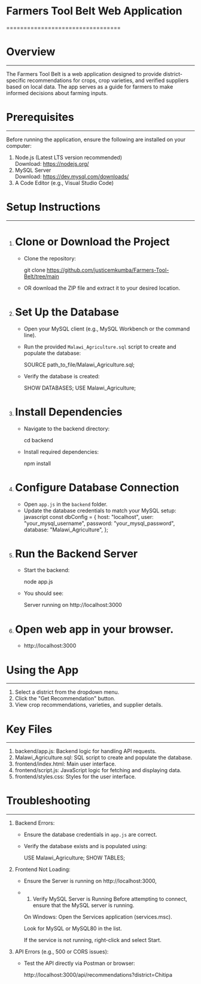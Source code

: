 # Farmers Tool Belt Web Application

=================================

# Overview

---

The Farmers Tool Belt is a web application designed to provide district-specific recommendations for crops, crop varieties, and verified suppliers based on local data. The app serves as a guide for farmers to make informed decisions about farming inputs.

# Prerequisites

---

Before running the application, ensure the following are installed on your computer:

1. Node.js (Latest LTS version recommended)  
   Download: https://nodejs.org/
2. MySQL Server  
   Download: https://dev.mysql.com/downloads/
3. A Code Editor (e.g., Visual Studio Code)

# Setup Instructions

---

1. # Clone or Download the Project

   - Clone the repository:

     git clone https://github.com/justicemkumba/Farmers-Tool-Belt/tree/main

   - OR download the ZIP file and extract it to your desired location.

2. # Set Up the Database

   - Open your MySQL client (e.g., MySQL Workbench or the command line).
   - Run the provided `Malawi_Agriculture.sql` script to create and populate the database:

     SOURCE path_to_file/Malawi_Agriculture.sql;

   - Verify the database is created:

     SHOW DATABASES;
     USE Malawi_Agriculture;

3. # Install Dependencies

   - Navigate to the backend directory:

     cd backend

   - Install required dependencies:

     npm install

4. # Configure Database Connection

   - Open `app.js` in the `backend` folder.
   - Update the database credentials to match your MySQL setup:
     javascript
     const dbConfig = {
     host: "localhost",
     user: "your_mysql_username",
     password: "your_mysql_password",
     database: "Malawi_Agriculture",
     };

5. # Run the Backend Server

   - Start the backend:

     node app.js

   - You should see:

     Server running on http://localhost:3000

6. # Open web app in your browser.
   - http://localhost:3000

# Using the App

---

1. Select a district from the dropdown menu.
2. Click the "Get Recommendation" button.
3. View crop recommendations, varieties, and supplier details.

# Key Files

---

1. backend/app.js: Backend logic for handling API requests.
2. Malawi_Agriculture.sql: SQL script to create and populate the database.
3. frontend/index.html: Main user interface.
4. frontend/script.js: JavaScript logic for fetching and displaying data.
5. frontend/styles.css: Styles for the user interface.

# Troubleshooting

---

1. Backend Errors:

   - Ensure the database credentials in `app.js` are correct.
   - Verify the database exists and is populated using:

     USE Malawi_Agriculture;
     SHOW TABLES;

2. Frontend Not Loading:

   - Ensure the Server is running on http://localhost:3000,
   - 1. Verify MySQL Server is Running
        Before attempting to connect, ensure that the MySQL server is running.

     On Windows:
     Open the Services application (services.msc).

     Look for MySQL or MySQL80 in the list.

     If the service is not running, right-click and select Start.

3. API Errors (e.g., 500 or CORS issues):

   - Test the API directly via Postman or browser:

     http://localhost:3000/api/recommendations?district=Chitipa

